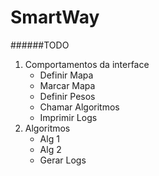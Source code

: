 # SmartWay
######TODO
1. Comportamentos da interface
    * Definir Mapa
    * Marcar Mapa
    * Definir Pesos
    * Chamar Algoritmos
    * Imprimir Logs
2. Algoritmos
    * Alg 1
    * Alg 2
    * Gerar Logs
